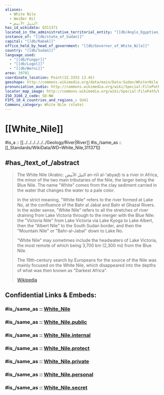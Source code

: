 ```yaml
---
aliases:
  - White Nile
  - Weißer Nil
  - النيل الأبيض
has_id_wikidata: Q311371
located_in_the_administrative_territorial_entity: "[[db/Anglo_Egyptian_occupation_of_Sudan]]"
instance_of: "[[db/state_of_Sudan]]"
capital: "[[db/Rabak]]"
office_held_by_head_of_government: "[[db/Governor_of_White_Nile]]"
country: "[[db/Sudan]]"
language_used:
  - "[[db/Fungor]]"
  - "[[db/Logol]]"
  - "[[db/Werni]]"
area: 39701
coordinate_location: Point(32.3333 13.45)
geoshape: http://commons.wikimedia.org/data/main/Data:Sudan/White+Nile.map
pronunciation_audio: http://commons.wikimedia.org/wiki/Special:FilePath/LL-Q22809485%20%28apc%29-Hassan%20Hassoon-%D9%88%D9%84%D8%A7%D9%8A%D8%A9%20%D8%A7%D9%84%D9%86%D9%8A%D9%84%20%D8%A7%D9%84%D8%A3%D8%A8%D9%8A%D8%B6.wav
locator_map_image: http://commons.wikimedia.org/wiki/Special:FilePath/White%20Nile%20in%20Sudan%20%28Kafia%20Kingi%20disputed%29.svg
ISO_3166_2_code: SD-NW
FIPS_10_4_countries_and_regions_: SU41
Commons_category: White Nile (state)
---
```


# [[White_Nile]] 

#is_a :: [[../../../../../../Geology/River|River]] 
#is_/same_as :: [[_Standards/WikiData/WD~White_Nile,311371]]  

## #has_/text_of_/abstract 

> The White Nile (Arabic: النيل الأبيض an-nīl al-'abyaḍ) is a river in Africa, 
> the minor of the two main tributaries of the Nile, the larger being the Blue Nile. 
> The name "White" comes from the clay sediment carried in the water 
> that changes the water to a pale color.
>
> In the strict meaning, "White Nile" refers to the river formed at Lake No, 
> at the confluence of the Bahr al Jabal and Bahr el Ghazal Rivers.
>  In the wider sense, "White Nile" refers to 
>  all the stretches of river draining from Lake Victoria 
>  through to the merger with the Blue Nile: the "Victoria Nile" 
>  from Lake Victoria via Lake Kyoga to Lake Albert, then the "Albert Nile" 
>  to the South Sudan border, 
>  and then the "Mountain Nile" or "Bahr-al-Jabal" down to Lake No. 
>  
>  "White Nile" may sometimes include the headwaters of Lake Victoria, 
>  the most remote of which being 3,700 km (2,300 mi) from the Blue Nile.
>
> The 19th-century search by Europeans for the source of the Nile 
> was mainly focused on the White Nile, 
> which disappeared into the depths of what was then known as "Darkest Africa".
>
> [Wikipedia](https://en.wikipedia.org/wiki/White%20Nile) 


## Confidential Links & Embeds: 

### #is_/same_as :: [White_Nile](/_Standards/Earth/Continent/Africa/Africa~East/Sudan~North/States~Sudan~North/White_Nile-State/White_Nile.md) 

### #is_/same_as :: [White_Nile.public](/_public/Earth/Continent/Africa/Africa~East/Sudan~North/States~Sudan~North/White_Nile-State/White_Nile.public.md) 

### #is_/same_as :: [White_Nile.internal](/_internal/Earth/Continent/Africa/Africa~East/Sudan~North/States~Sudan~North/White_Nile-State/White_Nile.internal.md) 

### #is_/same_as :: [White_Nile.protect](/_protect/Earth/Continent/Africa/Africa~East/Sudan~North/States~Sudan~North/White_Nile-State/White_Nile.protect.md) 

### #is_/same_as :: [White_Nile.private](/_private/Earth/Continent/Africa/Africa~East/Sudan~North/States~Sudan~North/White_Nile-State/White_Nile.private.md) 

### #is_/same_as :: [White_Nile.personal](/_personal/Earth/Continent/Africa/Africa~East/Sudan~North/States~Sudan~North/White_Nile-State/White_Nile.personal.md) 

### #is_/same_as :: [White_Nile.secret](/_secret/Earth/Continent/Africa/Africa~East/Sudan~North/States~Sudan~North/White_Nile-State/White_Nile.secret.md)

